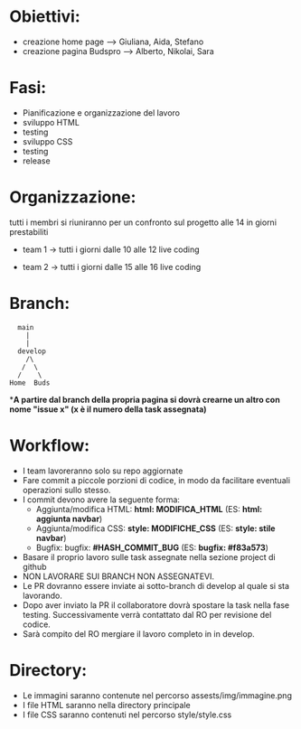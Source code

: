 
# Obiettivi:

-	creazione home page --> Giuliana, Aida, Stefano
-	creazione  pagina Budspro --> Alberto, Nikolai, Sara

# Fasi:

-	Pianificazione e organizzazione del lavoro
-	sviluppo HTML
-	testing
-	sviluppo CSS
-	testing
-	release


# Organizzazione:

tutti i membri si riuniranno per un confronto sul progetto alle 14 in giorni prestabiliti

- team 1 -> tutti i giorni dalle 10 alle 12 live coding

- team 2 -> tutti i giorni dalle 15 alle 16 live coding


# Branch:

	  main
	    |
	    |
	  develop
	    /\
	   /  \
	  /    \
	Home  Buds

***A partire dal branch della propria pagina si dovrà crearne un altro con nome "issue x" (x è il numero della task assegnata)**

# Workflow:
-	I team lavoreranno solo su repo aggiornate
-	Fare commit a piccole porzioni di codice, in modo da facilitare eventuali operazioni sullo stesso.
-	I commit devono avere la seguente forma:
	- Aggiunta/modifica HTML: **html: MODIFICA_HTML** (ES: **html: aggiunta navbar**)
	- Aggiunta/modifica CSS: **style: MODIFICHE_CSS** (ES: **style: stile navbar**)
	- Bugfix: bugfix: **#HASH_COMMIT_BUG** (ES: **bugfix: #f83a573**)
-	Basare il proprio lavoro sulle task assegnate nella sezione project di github
-	NON LAVORARE SUI BRANCH NON ASSEGNATEVI.
-	Le PR dovranno essere inviate ai sotto-branch di develop al quale si sta lavorando.
-	Dopo aver inviato la PR il collaboratore dovrà spostare la task nella fase testing. Successivamente verrà contattato dal RO per revisione del codice.
-	Sarà compito del RO mergiare il lavoro completo in in develop.


# Directory:
- Le immagini saranno contenute nel percorso assests/img/immagine.png
- I file HTML saranno nella directory principale
- I file CSS saranno contenuti nel percorso style/style.css
